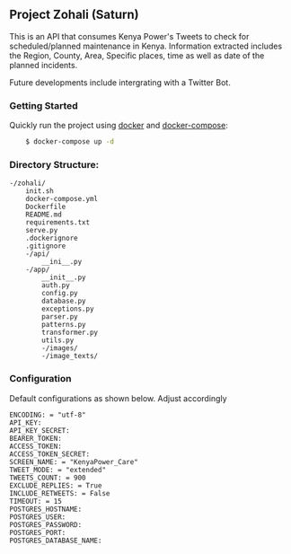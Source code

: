 ## Project Zohali (Saturn)
This is an API that consumes Kenya Power's Tweets to check for scheduled/planned maintenance in Kenya.
Information extracted includes the Region, County, Area, Specific places, time as well as date of the planned incidents.

Future developments include intergrating with a Twitter Bot.

### Getting Started
Quickly run the project using [docker](https://www.docker.com/) and
[docker-compose](https://docs.docker.com/compose/):
```bash
    $ docker-compose up -d
```

### Directory Structure:

    -/zohali/
        init.sh
        docker-compose.yml
        Dockerfile
        README.md
        requirements.txt
        serve.py
        .dockerignore
        .gitignore
        -/api/
            __ini__.py
        -/app/
            __init__.py
            auth.py
            config.py
            database.py
            exceptions.py
            parser.py
            patterns.py
            transformer.py
            utils.py
            -/images/
            -/image_texts/

### Configuration
Default configurations as shown below. Adjust accordingly

    ENCODING: = "utf-8"
    API_KEY:
    API_KEY_SECRET:
    BEARER_TOKEN:
    ACCESS_TOKEN:
    ACCESS_TOKEN_SECRET:
    SCREEN_NAME: = "KenyaPower_Care"
    TWEET_MODE: = "extended"
    TWEETS_COUNT: = 900
    EXCLUDE_REPLIES: = True
    INCLUDE_RETWEETS: = False
    TIMEOUT: = 15
    POSTGRES_HOSTNAME:
    POSTGRES_USER:
    POSTGRES_PASSWORD: 
    POSTGRES_PORT:
    POSTGRES_DATABASE_NAME: